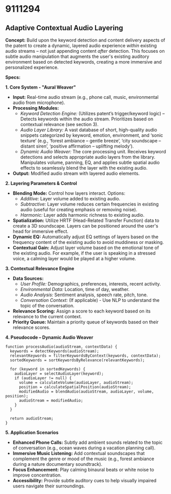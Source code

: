 # 9111294

## Adaptive Contextual Audio Layering

**Concept:** Build upon the keyword detection and content delivery aspects of the patent to create a dynamic, layered audio experience *within* existing audio streams – not just appending content *after* detection. This focuses on subtle audio manipulation that augments the user's existing auditory environment based on detected keywords, creating a more immersive and personalized experience.

**Specs:**

**1. Core System - "Aural Weaver"**

*   **Input:** Real-time audio stream (e.g., phone call, music, environmental audio from microphone).
*   **Processing Modules:**
    *   *Keyword Detection Engine:* (Utilizes patent’s trigger/keyword logic) – Detects keywords within the audio stream. Prioritizes based on contextual relevance (see section 3).
    *   *Audio Layer Library:*  A vast database of short, high-quality audio snippets categorized by keyword, emotion, environment, and ‘sonic texture’ (e.g., ‘forest ambiance – gentle breeze’, ‘city soundscape – distant siren’, ‘positive affirmation – uplifting melody’).
    *   *Dynamic Audio Weaver:* The core processing unit. Receives keyword detections and selects appropriate audio layers from the library. Manipulates volume, panning, EQ, and applies subtle spatial audio effects to seamlessly blend the layer with the existing audio.
*   **Output:** Modified audio stream with layered audio elements.

**2. Layering Parameters & Control**

*   **Blending Mode:**  Control how layers interact. Options:
    *   *Additive:* Layer volume added to existing audio.
    *   *Subtractive:* Layer volume reduces certain frequencies in existing audio (useful for creating emphasis or removing noise).
    *   *Harmonic:* Layer adds harmonic richness to existing audio.
*   **Spatialization:** Utilize HRTF (Head-Related Transfer Function) data to create a 3D soundscape. Layers can be positioned around the user's head for immersive effect.
*   **Dynamic EQ:** Automatically adjust EQ settings of layers based on the frequency content of the existing audio to avoid muddiness or masking.
*   **Contextual Gain:** Adjust layer volume based on the emotional tone of the existing audio. For example, if the user is speaking in a stressed voice, a calming layer would be played at a higher volume.

**3. Contextual Relevance Engine**

*   **Data Sources:**
    *   *User Profile:* Demographics, preferences, interests, recent activity.
    *   *Environmental Data:* Location, time of day, weather.
    *   *Audio Analysis:* Sentiment analysis, speech rate, pitch, tone.
    *   *Conversation Context:* (If applicable) - Use NLP to understand the topic of the conversation.
*   **Relevance Scoring:** Assign a score to each keyword based on its relevance to the current context.
*   **Priority Queue:** Maintain a priority queue of keywords based on their relevance scores.

**4. Pseudocode – Dynamic Audio Weaver**

```
function processAudio(audioStream, contextData) {
  keywords = detectKeywords(audioStream);
  relevantKeywords = filterKeywordsByContext(keywords, contextData);
  sortedKeywords = sortKeywordsByRelevance(relevantKeywords);

  for (keyword in sortedKeywords) {
    audioLayer = selectAudioLayer(keyword);
    if (audioLayer != null) {
      volume = calculateVolume(audioLayer, audioStream);
      position = calculateSpatialPosition(audioStream);
      modifiedAudio = blendAudio(audioStream, audioLayer, volume, position);
      audioStream = modifiedAudio;
    }
  }

  return audioStream;
}
```

**5. Application Scenarios**

*   **Enhanced Phone Calls:**  Subtly add ambient sounds related to the topic of conversation (e.g., ocean waves during a vacation planning call).
*   **Immersive Music Listening:**  Add contextual soundscapes that complement the genre or mood of the music (e.g., forest ambiance during a nature documentary soundtrack).
*   **Focus Enhancement:**  Play calming binaural beats or white noise to improve concentration.
*   **Accessibility:** Provide subtle auditory cues to help visually impaired users navigate their surroundings.